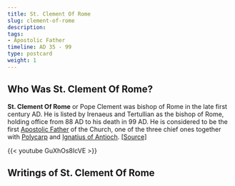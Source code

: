 ```yaml
---
title: St. Clement Of Rome
slug: clement-of-rome
description: 
tags:
- Apostolic Father
timeline: AD 35 - 99
type: postcard
weight: 1
---
```

## Who Was St. Clement Of Rome?
**St. Clement Of Rome** or Pope Clement was bishop of Rome in the late first century AD. He is listed by Irenaeus and Tertullian as the bishop of Rome, holding office from 88 AD to his death in 99 AD. He is considered to be the first [Apostolic Father](/tags/apostolic-father) of the Church, one of the three chief ones together with [Polycarp](/polycarp-of-smyrna/) and [Ignatius of Antioch](/ignatius-of-antioch/). [[Source]](https://en.wikipedia.org/wiki/Clement_of_Rome) 

{{< youtube GuXhOs8IcVE >}}


## Writings of St. Clement Of Rome
